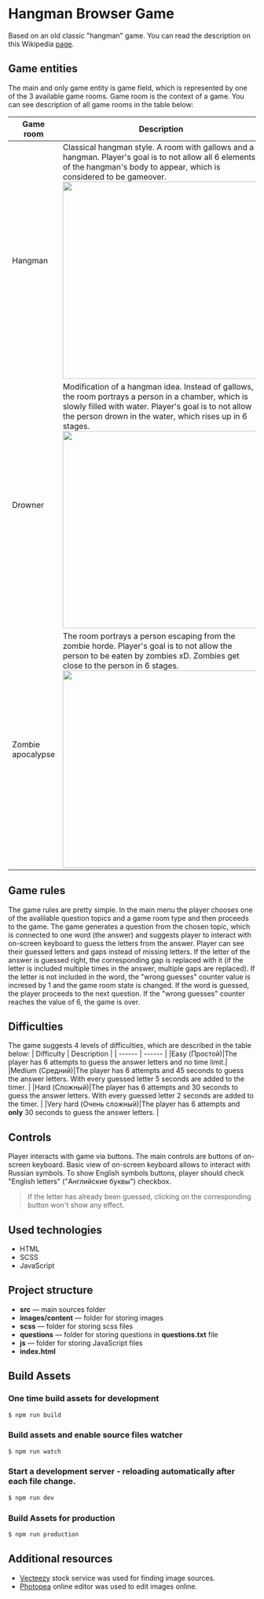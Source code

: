 
# Hangman Browser Game

Based on an old classic "hangman" game. You can read the description on this Wikipedia [page].
## Game entities
The main and only game entity is game field, which is represented by one of the 3 available game rooms. Game room is the context of a game. You can see description of all game rooms in the table below:

| Game room | Description |
| ------ | ------ |
| Hangman | Classical hangman style. A room with gallows and a hangman. Player's goal is to not allow all 6 elements of the hangman's body to appear, which is considered to be gameover.<br><img src="https://user-images.githubusercontent.com/70659948/160475491-e569b011-06cc-4802-b2af-0df2fce300a3.JPG" width="400"/>|
| Drowner | Modification of a hangman idea. Instead of gallows, the room portrays a person in a chamber, which is slowly filled with water. Player's goal is to not allow the person drown in the water, which rises up in 6 stages. <br><img src="https://user-images.githubusercontent.com/70659948/160476163-d13b80a3-6b65-4f67-93ca-e71863da51a8.JPG" width="400"/>|
| Zombie apocalypse | The room portrays a person escaping from the zombie horde. Player's goal is to not allow the person to be eaten by zombies xD. Zombies get close to the person in 6 stages. <br> <img src="https://user-images.githubusercontent.com/70659948/160476165-ee155d3b-ad50-42b9-9a0a-f07cbb158abd.JPG" width="400"/>|
## Game rules
The game rules are pretty simple. In the main menu the player chooses one of the avalilable question topics and a game room type and then proceeds to the game. The game generates a question from the chosen topic, which is connected to one word (the answer) and suggests player to interact with on-screen keyboard to guess the letters from the answer. Player can see their guessed letters and gaps instead of missing letters. If the letter of the answer is guessed right, the corresponding gap is replaced with it (if the letter is included multiple times in the answer, multiple gaps are replaced). If the letter is not included in the word, the "wrong guesses" counter value is incresed by 1 and the game room state is changed. If the word is guessed, the player proceeds to the next question. If the "wrong guesses" counter reaches the value of 6, the game is over.
## Difficulties
The game suggests 4 levels of difficulties, which are described in the table below:
| Difficulty | Description |
| ------ | ------ |
|Easy (Простой)|The player has 6 attempts to guess the answer letters and no time limit.|
|Medium (Средний)|The player has 6 attempts and 45 seconds to guess the answer letters. With every guessed letter 5 seconds are added to the timer. |
|Hard (Сложный)|The player has 6 attempts and 30 seconds to guess the answer letters. With every guessed letter 2 seconds are added to the timer. |
|Very hard (Очень сложный)|The player has 6 attempts and **only** 30 seconds to guess the answer letters. |
## Controls
Player interacts with game via buttons. The main controls are buttons of on-screen keyboard. Basic view of on-screen keyboard allows to interact with Russian symbols. To show English symbols buttons, player should check "English letters" ("Английские буквы") checkbox. 
>If the letter has already been guessed, clicking on the corresponding button won't show any effect.
## Used technologies
* HTML
* SCSS
* JavaScript
## Project structure
* **src** — main sources folder
* **images/content** — folder for storing images
* **scss** — folder for storing scss files
* **questions** — folder for storing questions in **questions.txt** file
* **js** — folder for storing JavaScript files
* **index.html**
## Build Assets

### One time build assets for development

```sh
$ npm run build
```

### Build assets and enable source files watcher

```sh
$ npm run watch
```

### Start a development server - reloading automatically after each file change.

```sh
$ npm run dev
```

### Build Assets for production

```sh
$ npm run production
```
## Additional resources
* [Vecteezy](https://www.vecteezy.com/) stock service was used for finding image sources.
* [Photopea](https://www.photopea.com/) online editor was used to edit images online.

[page]: <https://en.wikipedia.org/wiki/Hangman_(game)>

